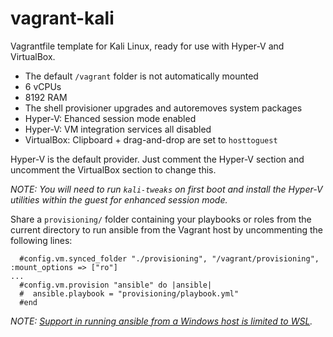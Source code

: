 # vagrant-kali

Vagrantfile template for Kali Linux, ready for use with Hyper-V and VirtualBox.

- The default `/vagrant` folder is not automatically mounted
- 6 vCPUs
- 8192 RAM
- The shell provisioner upgrades and autoremoves system packages
- Hyper-V: Ehanced session mode enabled
- Hyper-V: VM integration services all disabled
- VirtualBox: Clipboard + drag-and-drop are set to `hosttoguest`

Hyper-V is the default provider. Just comment the Hyper-V section and uncomment the VirtualBox section to change this.

*NOTE: You will need to run `kali-tweaks` on first boot and install the Hyper-V utilities within the guest for enhanced session mode.*

Share a `provisioning/` folder containing your playbooks or roles from the current directory to run ansible from the Vagrant host by uncommenting the following lines:

```
  #config.vm.synced_folder "./provisioning", "/vagrant/provisioning", :mount_options => ["ro"]
...
  #config.vm.provision "ansible" do |ansible|
  #  ansible.playbook = "provisioning/playbook.yml"
  #end
```

*NOTE: [Support in running ansible from a Windows host is limited to WSL](https://docs.ansible.com/ansible/latest/os_guide/windows_faq.html#windows-faq-ansible).*